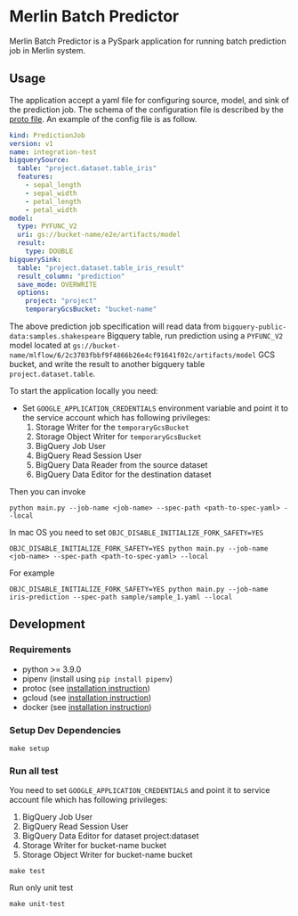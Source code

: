 # Merlin Batch Predictor

Merlin Batch Predictor is a PySpark application for running batch prediction job in Merlin system.

## Usage

The application accept a yaml file for configuring source, model, and sink of the prediction job.
The schema of the configuration file is described by the [proto file](spec/prediction_job.proto).
An example of the config file is as follow.

```yaml
kind: PredictionJob
version: v1
name: integration-test
bigquerySource:
  table: "project.dataset.table_iris"
  features:
    - sepal_length
    - sepal_width
    - petal_length
    - petal_width
model:
  type: PYFUNC_V2
  uri: gs://bucket-name/e2e/artifacts/model
  result:
    type: DOUBLE
bigquerySink:
  table: "project.dataset.table_iris_result"
  result_column: "prediction"
  save_mode: OVERWRITE
  options:
    project: "project"
    temporaryGcsBucket: "bucket-name"
```

The above prediction job specification will read data from `bigquery-public-data:samples.shakespeare` Bigquery table,
run prediction using a `PYFUNC_V2` model located at `gs://bucket-name/mlflow/6/2c3703fbbf9f4866b26e4cf91641f02c/artifacts/model` GCS bucket,
and write the result to another bigquery table `project.dataset.table`.

To start the application locally you need:

- Set `GOOGLE_APPLICATION_CREDENTIALS` environment variable and point it to the service account which has following privileges:
  1. Storage Writer for the `temporaryGcsBucket`
  2. Storage Object Writer for `temporaryGcsBucket`
  3. BigQuery Job User
  4. BigQuery Read Session User
  5. BigQuery Data Reader from the source dataset
  6. BigQuery Data Editor for the destination dataset

Then you can invoke

```shell script
python main.py --job-name <job-name> --spec-path <path-to-spec-yaml> --local
```

In mac OS you need to set `OBJC_DISABLE_INITIALIZE_FORK_SAFETY=YES`

```shell script
OBJC_DISABLE_INITIALIZE_FORK_SAFETY=YES python main.py --job-name <job-name> --spec-path <path-to-spec-yaml> --local
```

For example

```shell script
OBJC_DISABLE_INITIALIZE_FORK_SAFETY=YES python main.py --job-name iris-prediction --spec-path sample/sample_1.yaml --local
```

## Development

### Requirements

- python >= 3.9.0
- pipenv (install using `pip install pipenv`)
- protoc (see [installation instruction](http://google.github.io/proto-lens/installing-protoc.html))
- gcloud (see [installation instruction](https://cloud.google.com/sdk/install))
- docker (see [installation instruction](https://docs.docker.com/install/))

### Setup Dev Dependencies

```shell script
make setup
```

### Run all test

You need to set `GOOGLE_APPLICATION_CREDENTIALS` and point it to service account file which has following privileges:

1. BigQuery Job User
2. BigQuery Read Session User
3. BigQuery Data Editor for dataset project:dataset
4. Storage Writer for bucket-name bucket
5. Storage Object Writer for bucket-name bucket

```shell script
make test
```

Run only unit test

```shell script
make unit-test
```
